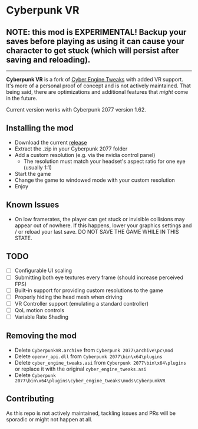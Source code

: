 # Cyberpunk VR

## NOTE: this mod is **EXPERIMENTAL!** Backup your saves before playing as using it can cause your character to get stuck (which will persist after saving and reloading).
---

**Cyberpunk VR** is a fork of [Cyber Engine Tweaks](https://github.com/maximegmd/CyberEngineTweaks) with added VR support. It's more of a personal proof of concept and is not actively maintained. That being said, there are optimizations and additional features that *might* come in the future.

Current version works with Cyberpunk 2077 version 1.62.

## Installing the mod
- Download the current [release]()
- Extract the .zip in your Cyberpunk 2077 folder
- Add a custom resolution (e.g. via the nvidia control panel)
    - The resolution must match your headset's aspect ratio for one eye (usually 1:1)
- Start the game
- Change the game to windowed mode with your custom resolution
- Enjoy

## Known Issues
- On low framerates, the player can get stuck or invisible collisions may appear out of nowhere. If this happens, lower your graphics settings and / or reload your last save. DO NOT SAVE THE GAME WHILE IN THIS STATE.

## TODO
- [ ] Configurable UI scaling
- [ ] Submitting both eye textures every frame (should increase perceived FPS)
- [ ] Built-in support for providing custom resolutions to the game
- [ ] Properly hiding the head mesh when driving
- [ ] VR Controller support (emulating a standard controller)
- [ ] QoL motion controls
- [ ] Variable Rate Shading

## Removing the mod
- Delete `CyberpunkVR.archive` from `Cyberpunk 2077\archive\pc\mod`
- Delete `openvr_api.dll` from `Cyberpunk 2077\bin\x64\plugins`
- Delete `cyber_engine_tweaks.asi` from `Cyberpunk 2077\bin\x64\plugins` or replace it with the original `cyber_engine_tweaks.asi`
- Delete `Cyberpunk 2077\bin\x64\plugins\cyber_engine_tweaks\mods\CyberpunkVR`

## Contributing

As this repo is not actively maintained, tackling issues and PRs will be sporadic or might not happen at all.